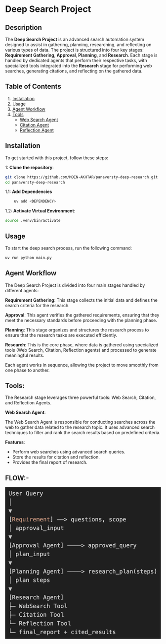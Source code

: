 # Deep Search Project

## Description

The **Deep Search Project** is an advanced search automation system designed to assist in gathering, planning, researching, and reflecting on various types of data. The project is structured into four key stages: **Requirement Gathering**, **Approval**, **Planning**, and **Research**. Each stage is handled by dedicated agents that perform their respective tasks, with specialized tools integrated into the **Research** stage for performing web searches, generating citations, and reflecting on the gathered data.

## Table of Contents

1. [Installation](#installation)
2. [Usage](#usage)
3. [Agent Workflow](#agent-workflow)
4. [Tools](#tools)
   - [Web Search Agent](#web-search-agent)
   - [Citation Agent](#citation-agent)
   - [Reflection Agent](#reflection-agent)

## Installation

To get started with this project, follow these steps:

1: **Clone the repository**:

```bash
git clone https://github.com/MOIN-AKHTAR/panaversty-deep-research.git
cd panaversty-deep-research
```

1.1: **Add Dependencies**

```bash
    uv add <DEPENDENCY>
```

1.2: **Activate Virtual Environment**:

```bash
source .venv/bin/activate
```

## Usage

To start the deep search process, run the following command:

```bash
uv run python main.py
```

## Agent Workflow

The Deep Search Project is divided into four main stages handled by different agents:

**Requirement Gathering**: This stage collects the initial data and defines the search criteria for the research.

**Approval**: This agent verifies the gathered requirements, ensuring that they meet the necessary standards before proceeding with the planning phase.

**Planning**: This stage organizes and structures the research process to ensure that the research tasks are executed efficiently.

**Research**: This is the core phase, where data is gathered using specialized tools (Web Search, Citation, Reflection agents) and processed to generate meaningful results.

Each agent works in sequence, allowing the project to move smoothly from one phase to another.

## Tools:

The Research stage leverages three powerful tools: Web Search, Citation, and Reflection Agents.

**Web Search Agent**:

The Web Search Agent is responsible for conducting searches across the web to gather data related to the research topic. It uses advanced search techniques to filter and rank the search results based on predefined criteria.

**Features**:

- Perform web searches using advanced search queries.
- Store the results for citation and reflection.
- Provides the final report of research.

## FLOW:-

![alt text](image.png)
